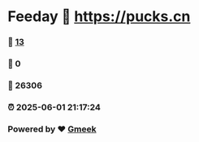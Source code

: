 # Feeday :link: https://pucks.cn 
### :page_facing_up: [13](https://pucks.cn/tag.html) 
### :speech_balloon: 0 
### :hibiscus: 26306 
### :alarm_clock: 2025-06-01 21:17:24 
### Powered by :heart: [Gmeek](https://github.com/Meekdai/Gmeek)
